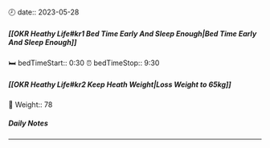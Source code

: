 🕗 date:: 2023-05-28
##### [[OKR Heathy Life#kr1 Bed Time Early And Sleep Enough|Bed Time Early And Sleep Enough]]
🛏️ bedTimeStart:: 0:30
⏰ bedTimeStop:: 9:30
##### [[OKR Heathy Life#kr2 Keep Heath Weight|Loss Weight to 65kg]]
🐼 Weight:: 78

##### Daily Notes

---